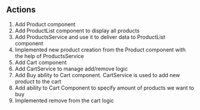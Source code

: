 ## Actions
1. Add Product component
2. Add ProductList component to display all products
3. Add ProductsService and use it to deliver data to ProductList component
4. Implemented new product creation from the Product component with the help of ProductsService 
5. Add Cart component
6. Add CartService to manage add/remove logic
7. Add Buy ability to Cart component. CartService is used to add new product to the cart
8. Add ability to Cart Component to specify amount of products we want to buy
9. Implemented remove from the cart logic
